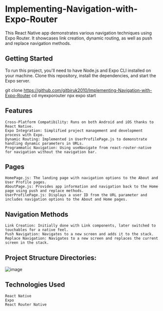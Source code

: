 # Implementing-Navigation-with-Expo-Router
This React Native app demonstrates various navigation techniques using Expo Router. It showcases link creation, dynamic routing, as well as push and replace navigation methods.

## Getting Started

To run this project, you'll need to have Node.js and Expo CLI installed on your machine. Clone this repository, install the dependencies, and start the Expo server.

git clone https://github.com/gitbiruk2010/Implementing-Navigation-with-Expo-Router
cd myexporouter
npx expo start

## Features

    Cross-Platform Compatibility: Runs on both Android and iOS thanks to React Native.
    Expo Integration: Simplified project management and development process with Expo.
    Dynamic Routing: Implemented in UserProfilePage.js to demonstrate handling dynamic parameters in URLs.
    Programmatic Navigation: Using useNavigate from react-router-native for navigation without the navigation bar.

## Pages

    HomePage.js: The landing page with navigation options to the About and User Profile pages.
    AboutPage.js: Provides app information and navigation back to the Home page using push and replace methods.
    UserProfilePage.js: Displays a user ID from the URL parameter and includes navigation options to the About and Home pages.

## Navigation Methods

    Link Creation: Initially done with Link components, later switched to touchables for a native feel.
    Push Navigation: Navigates to a new screen and adds it to the stack.
    Replace Navigation: Navigates to a new screen and replaces the current screen in the stack.

## Project Structure Directories:

![image](https://github.com/gitbiruk2010/Implementing-Navigation-with-Expo-Router/assets/103274295/46d43c43-9028-4d6e-b777-8f95f368209e)

## Technologies Used
    React Native
    Expo
    React Router Native

